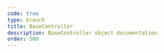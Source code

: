 ```yaml
---
code: true
type: branch
title: BaseController
description: BaseController object documentation
order: 500
---
```


<RedirectToFirstChild />
